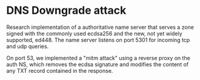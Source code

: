 # DNS Downgrade attack

Research implementation of a authoritative name server that serves a zone signed with the commonly used ecdsa256 and
the new, not yet widely supported, ed448.
The name server listens on port 5301 for incoming tcp and udp queries.

On port 53, we implemented a "mitm attack" using a reverse proxy on the auth NS, which removes the ecdsa signature
and modifies the content of any TXT record contained in the response.
